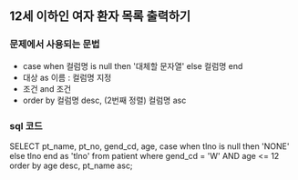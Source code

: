 ## 12세 이하인 여자 환자 목록 출력하기

### 문제에서 사용되는 문법
- case when 컬럼명 is null then '대체할 문자열' else 컬럼명 end
- 대상 as 이름 : 컬럼명 지정
- 조건 and 조건
- order by 컬럼명 desc, (2번째 정렬) 컬럼명 asc

### sql 코드

SELECT pt_name, pt_no, gend_cd, age,
case when tlno is null then 'NONE'
else tlno end as 'tlno'
from patient
where gend_cd = 'W' AND age <= 12
order by age desc, pt_name asc;